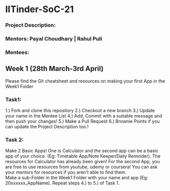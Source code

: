 # IITinder-SoC-21
### Project Description:
### Mentors: Payal Choudhary | Rahul Puli
### Mentees: 
## Week 1 (28th March-3rd April)
Please find the Git cheatsheet and resources on making your first App in the Week1 Folder
### Task1:
1.) Fork and clone this repository
2.) Checkout a new branch
3.) Update your name in the Mentee List
4.) Add, Commit with a suitable message and then push your changes!
5.) Make a Pull Request
6.) Brownie Points if you can update the Project Description too.!
### Task 2:
Make 2 Basic Apps! One is Calculator and the second app can be a basic app of your choice. (Eg: Timetable App/Note Keeper/Daily Reminder). 
The resources for Calculator has already been given! For the second App, you are free to use resources from youtube, udemy or coursera! You can ask your mentors for resources if you aren't able to find them.<br>
Make a sub-Folder in the Week1 Folder with your name and app (Eg: 20xxxxxx_AppName). Repeat steps 4.) to 5.) of Task 1.
